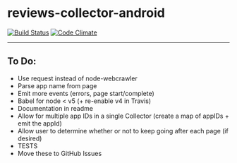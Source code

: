 # reviews-collector-android
[![Build Status](https://travis-ci.org/wbio/reviews-collector-android.svg?branch=master)](https://travis-ci.org/wbio/reviews-collector-android)
[![Code Climate](https://codeclimate.com/github/wbio/reviews-collector-android/badges/gpa.svg)](https://codeclimate.com/github/wbio/reviews-collector-android)

---

## To Do:

- Use request instead of node-webcrawler
- Parse app name from page
- Emit more events (errors, page start/complete)
- Babel for node < v5 (+ re-enable v4 in Travis)
- Documentation in readme
- Allow for multiple app IDs in a single Collector (create a map of appIDs + emit the appId)
- Allow user to determine whether or not to keep going after each page (if desired)
- TESTS
- Move these to GitHub Issues
